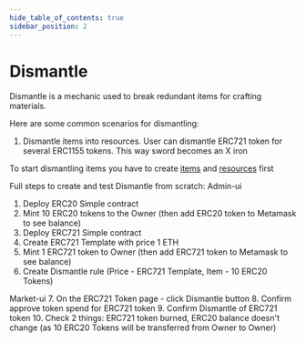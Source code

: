 ```yaml
---
hide_table_of_contents: true
sidebar_position: 2
---
```


# Dismantle

Dismantle is a mechanic used to break redundant items for crafting materials.

Here are some common scenarios for dismantling:

1. Dismantle items into resources. User can dismantle ERC721 token for several ERC1155 tokens.
   This way sword becomes an X iron

To start dismantling items you have to create  [items](/admin/hierarchy/ERC721/template/)
and [resources](/admin/hierarchy/ERC1155/template/) first

Full steps to create and test Dismantle from scratch:
Admin-ui
1. Deploy ERC20 Simple contract
2. Mint 10 ERC20 tokens to the Owner (then add ERC20 token to Metamask to see balance)
3. Deploy ERC721 Simple contract
4. Create ERC721 Template with price 1 ETH
5. Mint 1 ERC721 token to Owner (then add ERC721 token to Metamask to see balance)
6. Create Dismantle rule (Price - ERC721 Template, Item - 10 ERC20 Tokens)

Market-ui
7. On the ERC721 Token page - click Dismantle button
8. Confirm approve token spend for ERC721 token
9. Confirm Dismantle of ERC721 token
10. Check 2 things: ERC721 token burned, ERC20 balance doesn't change
    (as 10 ERC20 Tokens will be transferred from Owner to Owner)